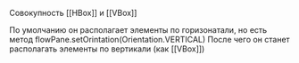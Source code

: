 Совокупность [[HBox]] и [[VBox]]

По умолчанию он располагает элементы по горизонатали, но есть метод 
flowPane.setOrintation(Orientation.VERTICAL)
После чего он станет располагать элементы по вертикали (как [[VBox]])